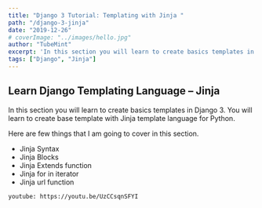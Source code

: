 ```yaml
---
title: "Django 3 Tutorial: Templating with Jinja "
path: "/django-3-jinja"
date: "2019-12-26"
# coverImage: "../images/hello.jpg"
author: "TubeMint"
excerpt: 'In this section you will learn to create basics templates in Django 3. You will learn to create base template with Jinja template language for Python'
tags: ["Django", "Jinja"]
---
```

## Learn Django Templating Language – Jinja
In this section you will learn to create basics templates in Django 3. You will learn to create base template with Jinja template language for Python.

Here are few things that I am going to cover in this section.

- Jinja Syntax
- Jinja Blocks
- Jinja Extends function
- Jinja for in iterator
- Jinja url function

`youtube: https://youtu.be/UzCCsqnSFYI`

